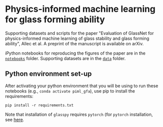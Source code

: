 # Physics-informed machine learning for glass forming ability

Supporting datasets and scripts for the paper "Evaluation of 
GlassNet for physics-informed machine learning of glass stability 
and glass forming ability", Allec et al. A preprint of the 
manuscript is available on arXiv.

iPython notebooks for reproducing the figures of the paper are in
the [`notebooks`](notebooks) folder. Supporting datasets are in the
[`data`](data) folder.

## Python environment set-up

After activating your python environment that you will be using
to run these notebooks (e.g., `conda activate piml_gfa`), use pip
to install the requirements:

```
pip install -r requirements.txt
```

Note that installation of `glasspy` requires `pytorch` (for `pytorch`
installation, see [here](https://pytorch.org/get-started/locally/). 
